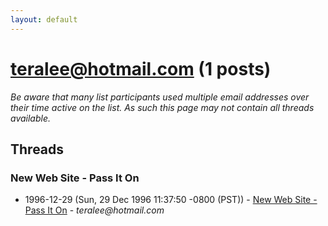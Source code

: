 ```yaml
---
layout: default
---
```


# teralee@hotmail.com (1 posts)

_Be aware that many list participants used multiple email addresses over their time active on the list. As such this page may not contain all threads available._

## Threads

### New Web Site - Pass It On
+ 1996-12-29 (Sun, 29 Dec 1996 11:37:50 -0800 (PST)) - [New Web Site - Pass It On](/archive/1996/12/ea7bb3e5673e6da4f949d9b6ae6e342c5529b93266298fc6c4c33369c62ea919) - _teralee@hotmail.com_

